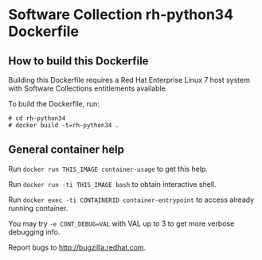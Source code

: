 Software Collection rh-python34 Dockerfile
==========================================

How to build this Dockerfile
----------------------------

Building this Dockerfile requires a Red Hat Enterprise Linux 7 host
system with Software Collections entitlements available.

To build the Dockerfile, run:

```
# cd rh-python34
# docker build -t=rh-python34 .
```

General container help
----------------------

Run `docker run THIS_IMAGE container-usage` to get this help.

Run `docker run -ti THIS_IMAGE bash` to obtain interactive shell.

Run `docker exec -ti CONTAINERID container-entrypoint` to access already running container.

You may try `-e CONT_DEBUG=VAL` with VAL up to 3 to get more verbose debugging
info.


Report bugs to <http://bugzilla.redhat.com>.





